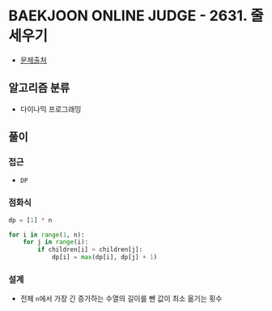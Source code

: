 # BAEKJOON ONLINE JUDGE - 2631. 줄세우기

- [문제출처](https://www.acmicpc.net/problem/2631 '2631. 줄세우기')

## 알고리즘 분류

- 다이나믹 프로그래밍

## 풀이

### 접근

- `DP`

### 점화식

```python
dp = [1] * n

for i in range(1, n):
    for j in range(i):
        if children[i] > children[j]:
            dp[i] = max(dp[i], dp[j] + 1)
```

### 설계

- 전체 `n`에서 가장 긴 증가하는 수열의 길이를 뺀 값이 최소 옮기는 횟수
